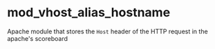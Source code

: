 # mod_vhost_alias_hostname
Apache module that stores the `Host` header of the HTTP request in the apache's scoreboard
